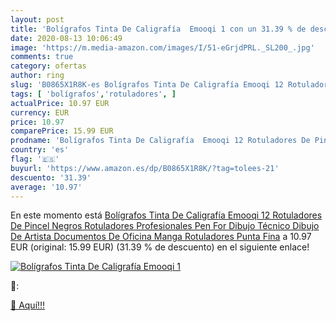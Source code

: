 ```yaml
---
layout: post
title: 'Bolígrafos Tinta De Caligrafía  Emooqi 1 con un 31.39 % de descuento'
date: 2020-08-13 10:06:49
image: 'https://m.media-amazon.com/images/I/51-eGrjdPRL._SL200_.jpg'
comments: true
category: ofertas
author: ring
slug: 'B0865X1R8K-es Bolígrafos Tinta De Caligrafía Emooqi 12 Rotuladores De...'
tags: [ 'bolígrafos','rotuladores', ]
actualPrice: 10.97 EUR
currency: EUR
price: 10.97
comparePrice: 15.99 EUR
prodname: 'Bolígrafos Tinta De Caligrafía  Emooqi 12 Rotuladores De Pincel Negros  Rotuladores Profesionales Pen For Dibujo Técnico  Dibujo De Artista  Documentos De Oficina  Manga  Rotuladores Punta Fina'
country: 'es'
flag: '🇪🇸'
buyurl: 'https://www.amazon.es/dp/B0865X1R8K/?tag=tolees-21'
descuento: '31.39'
average: '10.97'
---
```


En este momento está [Bolígrafos Tinta De Caligrafía  Emooqi 12 Rotuladores De Pincel Negros  Rotuladores Profesionales Pen For Dibujo Técnico  Dibujo De Artista  Documentos De Oficina  Manga  Rotuladores Punta Fina](https://www.amazon.es/dp/B0865X1R8K/?tag=tolees-21) a 10.97 EUR (original: 15.99 EUR) (31.39 %  de descuento) en el siguiente enlace!

[![Bolígrafos Tinta De Caligrafía  Emooqi 1](https://m.media-amazon.com/images/I/51-eGrjdPRL._SL200_.jpg)](https://www.amazon.es/dp/B0865X1R8K/?tag=tolees-21)

🔎:


[🛒 Aquí!!!](https://www.amazon.es/dp/B0865X1R8K/?tag=tolees-21)
